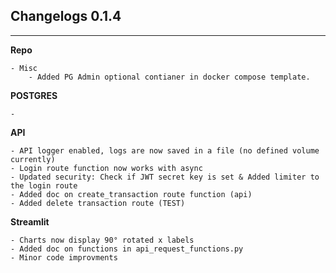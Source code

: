 ## Changelogs 0.1.4

---


**Repo**
```
- Misc
    - Added PG Admin optional contianer in docker compose template.
```


**POSTGRES**
```
-
```

**API**
```
- API logger enabled, logs are now saved in a file (no defined volume currently)
- Login route function now works with async
- Updated security: Check if JWT secret key is set & Added limiter to the login route
- Added doc on create_transaction route function (api)
- Added delete transaction route (TEST)
```

**Streamlit**
```
- Charts now display 90° rotated x labels
- Added doc on functions in api_request_functions.py
- Minor code improvments
```